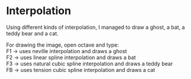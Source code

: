 # Interpolation  

Using different kinds of interpolation, I managed to draw a ghost, a bat, a teddy bear and a cat.  

For drawing the image, open octave and type:  
F1 -> uses neville interpolation and draws a ghost  
F2 -> uses linear spline interpolation and draws a bat  
F3 -> uses natural cubic spline interpolation and draws a teddy bear  
FB -> uses tension cubic spline interpolation and draws a cat
